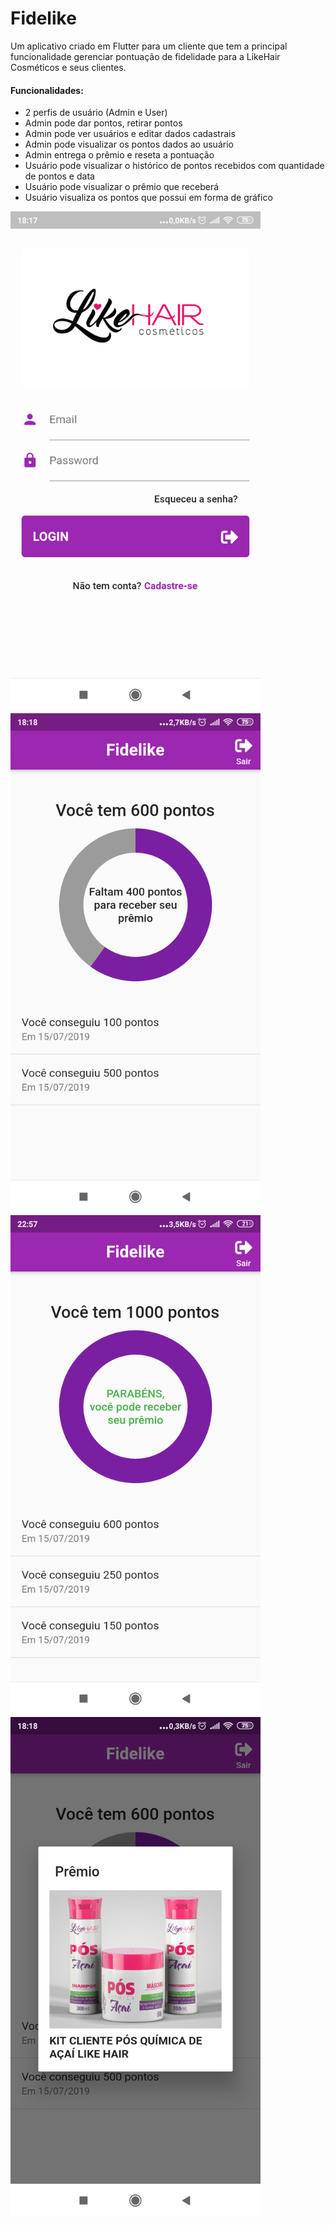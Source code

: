# Fidelike

Um aplicativo criado em Flutter para um cliente que tem a principal funcionalidade gerenciar pontuação de fidelidade para a LikeHair Cosméticos e seus clientes.

#### Funcionalidades:
* 2 perfis de usuário (Admin e User)
* Admin pode dar pontos, retirar pontos
* Admin pode ver usuários e editar dados cadastrais
* Admin pode visualizar os pontos dados ao usuário
* Admin entrega o prêmio e reseta a pontuação
* Usuário pode visualizar o histórico de pontos recebidos com quantidade de pontos e data
* Usuário pode visualizar o prêmio que receberá
* Usuário visualiza os pontos que possui em forma de gráfico

<img src="./imagens/android/fidelike/login.png" height=800 width=400/>
<img src="./imagens/android/fidelike/dashboard_cliente.png" height=800 width=400/>
<img src="./imagens/android/fidelike/cliente_recebe_premio.png" height=800 width=400/>
<img src="./imagens/android/fidelike/modal_produto.png" height=800 width=400/>
